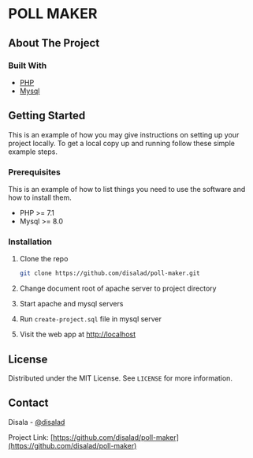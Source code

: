 # POLL MAKER

<!-- ABOUT THE PROJECT -->
## About The Project

### Built With

* [PHP](https://php.net)
* [Mysql](https://mysql.com)

<!-- GETTING STARTED -->
## Getting Started

This is an example of how you may give instructions on setting up your project locally.
To get a local copy up and running follow these simple example steps.

### Prerequisites

This is an example of how to list things you need to use the software and how to install them.

* PHP >= 7.1
* Mysql >= 8.0

### Installation

1. Clone the repo
   ```sh
   git clone https://github.com/disalad/poll-maker.git
   ```

2. Change document root of apache server to project directory

3. Start apache and mysql servers

4. Run `create-project.sql` file in mysql server

5. Visit the web app at [http://localhost](http://localhost)

<!-- LICENSE -->
## License

Distributed under the MIT License. See `LICENSE` for more information.

<!-- CONTACT -->
## Contact

Disala - [@disalad](https://t.me/disalad)

Project Link: [https://github.com/disalad/poll-maker](https://github.com/disalad/poll-maker)
